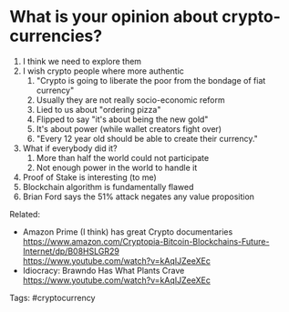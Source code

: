 # What is your opinion about crypto-currencies?

1. I think we need to explore them
1. I wish crypto people where more authentic
   1. "Crypto is going to liberate the poor from the bondage of fiat currency"
   1. Usually they are not really socio-economic reform
   1. Lied to us about "ordering pizza"
   1. Flipped to say "it's about being the new gold"
   1. It's about power (while wallet creators fight over)
   1. "Every 12 year old should be able to create their currency."
1. What if everybody did it?
   1. More than half the world could not participate
   1. Not enough power in the world to handle it
1. Proof of Stake is interesting (to me)
1. Blockchain algorithm is fundamentally flawed
1. Brian Ford says the 51% attack negates any value proposition

Related:
* Amazon Prime (I think) has great Crypto documentaries 
  <https://www.amazon.com/Cryptopia-Bitcoin-Blockchains-Future-Internet/dp/B08HSLGR29>  
  <https://www.youtube.com/watch?v=kAqIJZeeXEc>
* Idiocracy: Brawndo Has What Plants Crave  
  <https://www.youtube.com/watch?v=kAqIJZeeXEc>

Tags:
    #cryptocurrency
